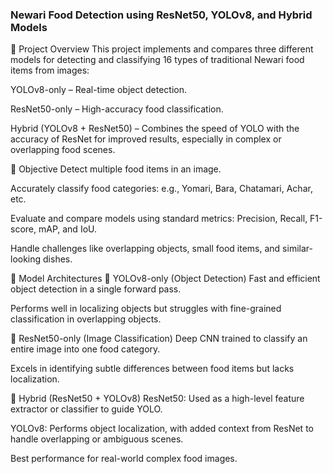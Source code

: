 ### Newari Food Detection using ResNet50, YOLOv8, and Hybrid Models

📌 Project Overview
This project implements and compares three different models for detecting and classifying 16 types of traditional Newari food items from images:

YOLOv8-only – Real-time object detection.

ResNet50-only – High-accuracy food classification.

Hybrid (YOLOv8 + ResNet50) – Combines the speed of YOLO with the accuracy of ResNet for improved results, especially in complex or overlapping food scenes.

🧠 Objective
Detect multiple food items in an image.

Accurately classify food categories: e.g., Yomari, Bara, Chatamari, Achar, etc.

Evaluate and compare models using standard metrics: Precision, Recall, F1-score, mAP, and IoU.

Handle challenges like overlapping objects, small food items, and similar-looking dishes.

🧱 Model Architectures
🔹 YOLOv8-only (Object Detection)
Fast and efficient object detection in a single forward pass.

Performs well in localizing objects but struggles with fine-grained classification in overlapping objects.

🔹 ResNet50-only (Image Classification)
Deep CNN trained to classify an entire image into one food category.

Excels in identifying subtle differences between food items but lacks localization.

🔹 Hybrid (ResNet50 + YOLOv8)
ResNet50: Used as a high-level feature extractor or classifier to guide YOLO.

YOLOv8: Performs object localization, with added context from ResNet to handle overlapping or ambiguous scenes.

Best performance for real-world complex food images.
